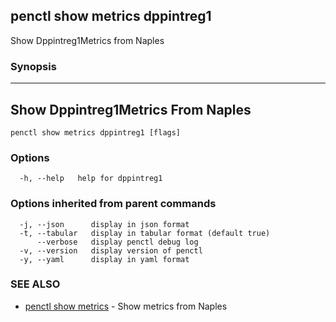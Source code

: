 ## penctl show metrics dppintreg1

Show Dppintreg1Metrics from Naples

### Synopsis



---------------------------------
 Show Dppintreg1Metrics From Naples 
---------------------------------


```
penctl show metrics dppintreg1 [flags]
```

### Options

```
  -h, --help   help for dppintreg1
```

### Options inherited from parent commands

```
  -j, --json      display in json format
  -t, --tabular   display in tabular format (default true)
      --verbose   display penctl debug log
  -v, --version   display version of penctl
  -y, --yaml      display in yaml format
```

### SEE ALSO
* [penctl show metrics](penctl_show_metrics.md)	 - Show metrics from Naples

